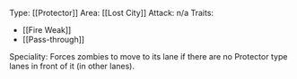 Type: [[Protector]]
Area: [[Lost City]]
Attack: n/a
Traits:
- [[Fire Weak]]
- [[Pass-through]]

Speciality: Forces zombies to move to its lane if there are no Protector type lanes in front of it (in other lanes).